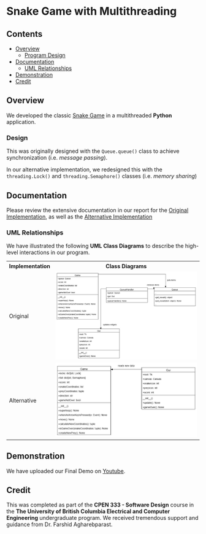 # Snake Game with Multithreading

## Contents

* [Overview](#Overview)
    * [Program Design](#Design)
* [Documentation](#Documentation)
    * [UML Relationships](#UML-Relationships)
* [Demonstration](#Demonstration)
* [Credit](#Credit)

## Overview

We developed the classic [Snake Game](https://en.wikipedia.org/wiki/Snake_(video_game_genre)) in a multithreaded **Python** application.

### Design

This was originally designed with the `Queue.queue()` class to achieve synchronization (i.e. *message passing*).

In our alternative implementation, we redesigned this with the
`threading.Lock()` and `threading.Semaphore()` classes (i.e. *memory sharing*)

## Documentation

Please review the extensive documentation in our report for the [Original Implementation](/Documentation/Original/Original.pdf), as well as the [Alternative Implementation](/Documentation/Alternative/Alternative.pdf)


### UML Relationships

We have illustrated the following **UML Class Diagrams** to describe the high-level interactions in our program.

<table>
  <tr>
    <th>Implementation</th>
    <th>Class Diagrams</th>
  </tr>
  <tr>
    <td>Original</td>
    <td><img src = "Documentation/Original_ClassDiagrams.jpg"></td>
  </tr>
  <tr>
    <td>Alternative</td>
    <td><img src = "Documentation/Alternative_ClassDiagrams.jpg"></td>
  </tr>
</table>

## Demonstration

We have uploaded our Final Demo on <a href="https://www.youtube.com/watch?v=Qz6d5o-q-Cc" target="_blank">Youtube</a>.

## Credit

This was completed as part of the <b>CPEN 333 - Software Design</b> course in the <b>The University of British Columbia Electrical and Computer Engineering</b> undergraduate program. We received tremendous support and guidance from Dr. Farshid Agharebparast.
